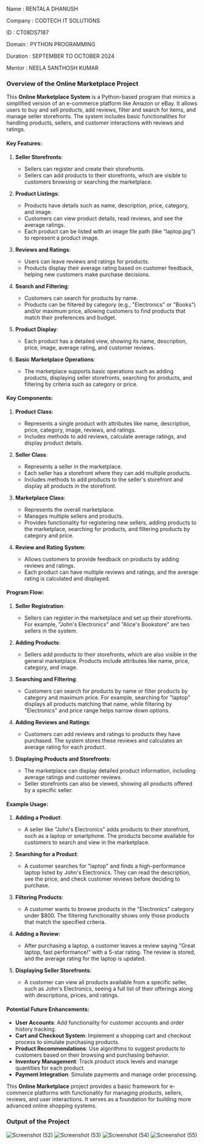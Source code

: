 Name : RENTALA DHANUSH

Company : CODTECH IT SOLUTIONS

ID : CT08DS7187

Domain : PYTHON PROGRAMMING

Duration : SEPTEMBER TO OCTOBER 2024

Mentor : NEELA SANTHOSH KUMAR

### Overview of the Online Marketplace Project

This **Online Marketplace System** is a Python-based program that mimics a simplified version of an e-commerce platform like Amazon or eBay. It allows users to buy and sell products, add reviews, filter and search for items, and manage seller storefronts. The system includes basic functionalities for handling products, sellers, and customer interactions with reviews and ratings.

#### Key Features:

1. **Seller Storefronts**:
   - Sellers can register and create their storefronts.
   - Sellers can add products to their storefronts, which are visible to customers browsing or searching the marketplace.

2. **Product Listings**:
   - Products have details such as name, description, price, category, and image.
   - Customers can view product details, read reviews, and see the average ratings.
   - Each product can be listed with an image file path (like "laptop.jpg") to represent a product image.

3. **Reviews and Ratings**:
   - Users can leave reviews and ratings for products.
   - Products display their average rating based on customer feedback, helping new customers make purchase decisions.
   
4. **Search and Filtering**:
   - Customers can search for products by name.
   - Products can be filtered by category (e.g., "Electronics" or "Books") and/or maximum price, allowing customers to find products that match their preferences and budget.

5. **Product Display**:
   - Each product has a detailed view, showing its name, description, price, image, average rating, and customer reviews.

6. **Basic Marketplace Operations**:
   - The marketplace supports basic operations such as adding products, displaying seller storefronts, searching for products, and filtering by criteria such as category or price.

#### Key Components:

1. **Product Class**:
   - Represents a single product with attributes like name, description, price, category, image, reviews, and ratings.
   - Includes methods to add reviews, calculate average ratings, and display product details.

2. **Seller Class**:
   - Represents a seller in the marketplace.
   - Each seller has a storefront where they can add multiple products.
   - Includes methods to add products to the seller's storefront and display all products in the storefront.

3. **Marketplace Class**:
   - Represents the overall marketplace.
   - Manages multiple sellers and products.
   - Provides functionality for registering new sellers, adding products to the marketplace, searching for products, and filtering products by category and price.

4. **Review and Rating System**:
   - Allows customers to provide feedback on products by adding reviews and ratings.
   - Each product can have multiple reviews and ratings, and the average rating is calculated and displayed.

#### Program Flow:

1. **Seller Registration**:
   - Sellers can register in the marketplace and set up their storefronts. For example, "John's Electronics" and "Alice's Bookstore" are two sellers in the system.

2. **Adding Products**:
   - Sellers add products to their storefronts, which are also visible in the general marketplace. Products include attributes like name, price, category, and image.

3. **Searching and Filtering**:
   - Customers can search for products by name or filter products by category and maximum price. For example, searching for "laptop" displays all products matching that name, while filtering by "Electronics" and price range helps narrow down options.

4. **Adding Reviews and Ratings**:
   - Customers can add reviews and ratings to products they have purchased. The system stores these reviews and calculates an average rating for each product.

5. **Displaying Products and Storefronts**:
   - The marketplace can display detailed product information, including average ratings and customer reviews.
   - Seller storefronts can also be viewed, showing all products offered by a specific seller.

#### Example Usage:

1. **Adding a Product**:
   - A seller like "John's Electronics" adds products to their storefront, such as a laptop or smartphone. The products become available for customers to search and view in the marketplace.

2. **Searching for a Product**:
   - A customer searches for "laptop" and finds a high-performance laptop listed by John's Electronics. They can read the description, see the price, and check customer reviews before deciding to purchase.

3. **Filtering Products**:
   - A customer wants to browse products in the "Electronics" category under $800. The filtering functionality shows only those products that match the specified criteria.

4. **Adding a Review**:
   - After purchasing a laptop, a customer leaves a review saying "Great laptop, fast performance!" with a 5-star rating. The review is stored, and the average rating for the laptop is updated.

5. **Displaying Seller Storefronts**:
   - A customer can view all products available from a specific seller, such as John's Electronics, seeing a full list of their offerings along with descriptions, prices, and ratings.

#### Potential Future Enhancements:
- **User Accounts**: Add functionality for customer accounts and order history tracking.
- **Cart and Checkout System**: Implement a shopping cart and checkout process to simulate purchasing products.
- **Product Recommendations**: Use algorithms to suggest products to customers based on their browsing and purchasing behavior.
- **Inventory Management**: Track product stock levels and manage quantities for each product.
- **Payment Integration**: Simulate payments and manage order processing.

This **Online Marketplace** project provides a basic framework for e-commerce platforms with functionality for managing products, sellers, reviews, and user interactions. It serves as a foundation for building more advanced online shopping systems.

### Output of the Project
![Screenshot (52)](https://github.com/user-attachments/assets/7fc3e12c-7476-4e27-927f-835679df219a)
![Screenshot (53)](https://github.com/user-attachments/assets/ab901462-c32a-4398-a702-84045c977e21)
![Screenshot (54)](https://github.com/user-attachments/assets/de271387-825d-4614-8980-a691ee52411c)
![Screenshot (55)](https://github.com/user-attachments/assets/54bb1177-7e6a-40d8-83e6-ed867470855e)
